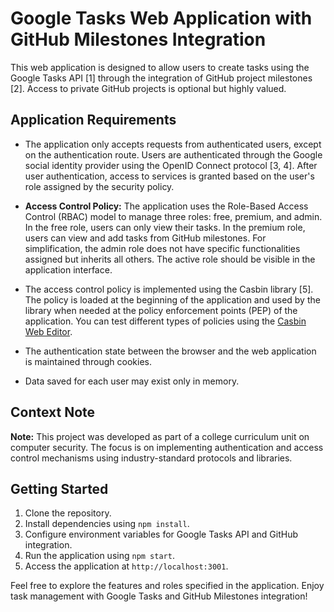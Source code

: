 # Google Tasks Web Application with GitHub Milestones Integration

This web application is designed to allow users to create tasks using the Google Tasks API [1] through the integration of GitHub project milestones [2]. Access to private GitHub projects is optional but highly valued.

## Application Requirements

- The application only accepts requests from authenticated users, except on the authentication route. Users are authenticated through the Google social identity provider using the OpenID Connect protocol [3, 4]. After user authentication, access to services is granted based on the user's role assigned by the security policy.

- **Access Control Policy:** The application uses the Role-Based Access Control (RBAC) model to manage three roles: free, premium, and admin. In the free role, users can only view their tasks. In the premium role, users can view and add tasks from GitHub milestones. For simplification, the admin role does not have specific functionalities assigned but inherits all others. The active role should be visible in the application interface.

- The access control policy is implemented using the Casbin library [5]. The policy is loaded at the beginning of the application and used by the library when needed at the policy enforcement points (PEP) of the application. You can test different types of policies using the [Casbin Web Editor](https://casbin.org/editor/).

- The authentication state between the browser and the web application is maintained through cookies.

- Data saved for each user may exist only in memory.

## Context Note

**Note:** This project was developed as part of a college curriculum unit on computer security. The focus is on implementing authentication and access control mechanisms using industry-standard protocols and libraries.

## Getting Started

1. Clone the repository.
2. Install dependencies using `npm install`.
3. Configure environment variables for Google Tasks API and GitHub integration.
4. Run the application using `npm start`.
5. Access the application at `http://localhost:3001`.

Feel free to explore the features and roles specified in the application. Enjoy task management with Google Tasks and GitHub Milestones integration!

